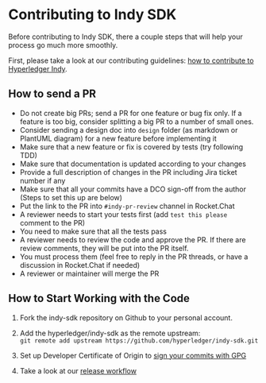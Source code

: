 # Contributing to Indy SDK


Before contributing to Indy SDK, there a couple steps that will help your process go much more smoothly.

First, please take a look at our contributing guidelines: [how to contribute to Hyperledger Indy](http://bit.ly/2ugd0bq).


## How to send a PR

- Do not create big PRs; send a PR for one feature or bug fix only.
 If a feature is too big, consider splitting a big PR to a number of small ones.
- Consider sending a design doc into `design` folder (as markdown or PlantUML diagram) for a new feature  before implementing it
- Make sure that a new feature or fix is covered by tests (try following TDD)
- Make sure that documentation is updated according to your changes
- Provide a full description of changes in the PR including Jira ticket number if any  
- Make sure that all your commits have a DCO sign-off from the author (Steps to set this up are below)
- Put the link to the PR into `#indy-pr-review` channel in Rocket.Chat
- A reviewer needs to start your tests first (add `test this please` comment to the PR)
- You need to make sure that all the tests pass
- A reviewer needs to review the code and approve the PR. If there are review comments, they will be put into the PR itself.
- You must process them (feel free to reply in the PR threads, or have a discussion in Rocket.Chat if needed)
- A reviewer or maintainer will merge the PR


## How to Start Working with the Code

1. Fork the indy-sdk repository on Github to your personal account.

1. Add the hyperledger/indy-sdk as the remote upstream:  
   `git remote add upstream https://github.com/hyperledger/indy-sdk.git`

1. Set up Developer Certificate of Origin to [sign your commits with GPG](signing-commits.md)  

1. Take a look at our [release workflow](release-workflow.md)
